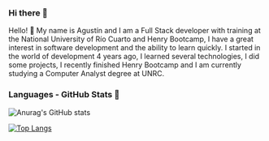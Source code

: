 ### Hi there 👋

Hello! 👋 My name is Agustín and I am a Full Stack developer with training at the National University of Río Cuarto and Henry Bootcamp, I have a great interest in software development and the ability to learn quickly. I started in the world of development 4 years ago, I learned several technologies, I did some projects, I recently finished Henry Bootcamp and I am currently studying a Computer Analyst degree at UNRC.

### Languages - GitHub Stats 👋

![Anurag's GitHub stats](https://github-readme-stats.vercel.app/api?username=Azthirk&show_icons=true&theme=dark)

[![Top Langs](https://github-readme-stats.vercel.app/api/top-langs/?username=Azthirk&layout=compact)](https://github.com/anuraghazra/github-readme-stats)



